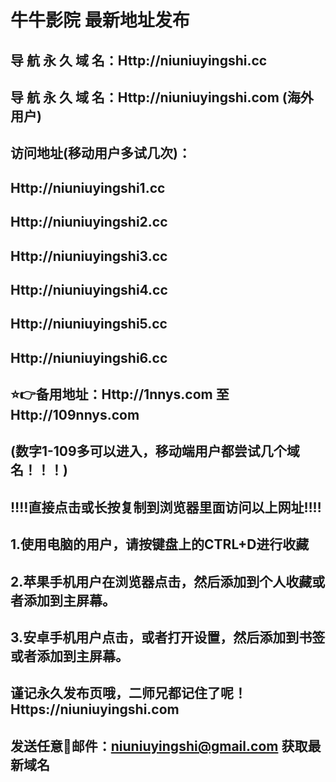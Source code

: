 # 牛牛影院 最新地址发布 
## 导 航 永 久 域 名：Http://niuniuyingshi.cc
## 导 航 永 久 域 名：Http://niuniuyingshi.com (海外用户)

## 访问地址(移动用户多试几次)：
## Http://niuniuyingshi1.cc
## Http://niuniuyingshi2.cc
## Http://niuniuyingshi3.cc
## Http://niuniuyingshi4.cc
## Http://niuniuyingshi5.cc
## Http://niuniuyingshi6.cc

##
## ⭐️👉备用地址：Http://1nnys.com  至 Http://109nnys.com
## (数字1-109多可以进入，移动端用户都尝试几个域名！！！)
## 
## ‼️‼️直接点击或长按复制到浏览器里面访问以上网址‼️‼️ 
##
##
## 1.使用电脑的用户，请按键盘上的CTRL+D进行收藏
## 2.苹果手机用户在浏览器点击，然后添加到个人收藏或者添加到主屏幕。
## 3.安卓手机用户点击，或者打开设置，然后添加到书签或者添加到主屏幕。
##
## 谨记永久发布页哦，二师兄都记住了呢！Https://niuniuyingshi.com

## 发送任意📧邮件：niuniuyingshi@gmail.com 获取最新域名
##
